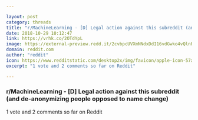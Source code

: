 ```yaml
---

layout: post
category: threads
title: "r/MachineLearning - [D] Legal action against this subreddit (and de-anonymizing people opposed to name change)"
date: 2018-10-29 10:12:47
link: https://vrhk.co/2OTdYpL
image: https://external-preview.redd.it/2cvbpcUVXmNNdxDdI16vdGwko4vQlnPTjqAa6xrVQPY.jpg?auto=webp&s=3640fbbe2114f5dff4d987aa21322454672b6574
domain: reddit.com
author: "reddit"
icon: https://www.redditstatic.com/desktop2x/img/favicon/apple-icon-57x57.png
excerpt: "1 vote and 2 comments so far on Reddit"

---
```


### r/MachineLearning - [D] Legal action against this subreddit (and de-anonymizing people opposed to name change)

1 vote and 2 comments so far on Reddit